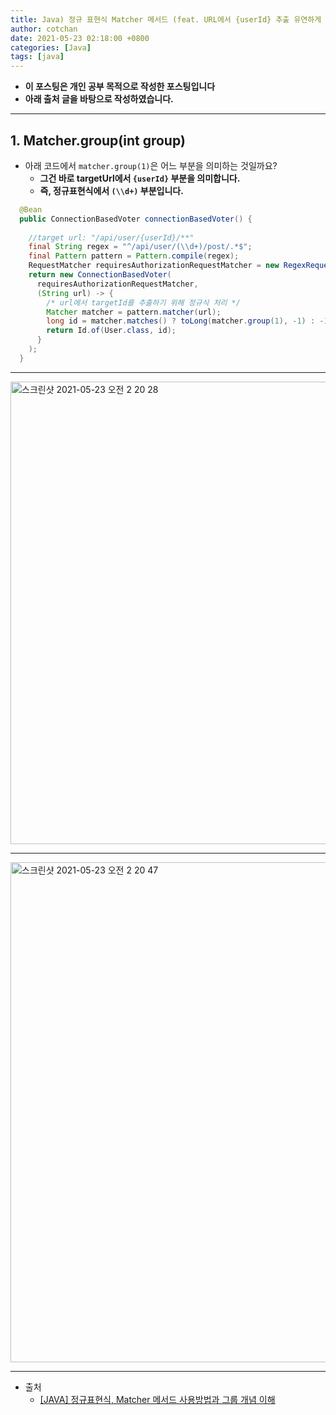 ```yaml
---
title: Java) 정규 표현식 Matcher 메서드 (feat. URL에서 {userId} 추출 유연하게 하는 법)
author: cotchan
date: 2021-05-23 02:18:00 +0800
categories: [Java]
tags: [java]   
---
```


+ **이 포스팅은 개인 공부 목적으로 작성한 포스팅입니다**
+ **아래 출처 글을 바탕으로 작성하였습니다.**

---

## 1. Matcher.group(int group)

+ 아래 코드에서 `matcher.group(1)`은 어느 부분을 의미하는 것일까요?
  + **그건 바로 targetUrl에서 `{userId}` 부분을 의미합니다.**
  + **즉, 정규표현식에서 `(\\d+)` 부분입니다.**

```java
  @Bean
  public ConnectionBasedVoter connectionBasedVoter() {
    
    //target url: "/api/user/{userId}/**"
    final String regex = "^/api/user/(\\d+)/post/.*$";
    final Pattern pattern = Pattern.compile(regex);
    RequestMatcher requiresAuthorizationRequestMatcher = new RegexRequestMatcher(pattern.pattern(), null);
    return new ConnectionBasedVoter(
      requiresAuthorizationRequestMatcher,
      (String url) -> {
        /* url에서 targetId를 추출하기 위해 정규식 처리 */
        Matcher matcher = pattern.matcher(url);
        long id = matcher.matches() ? toLong(matcher.group(1), -1) : -1;
        return Id.of(User.class, id);
      }
    );
  }
```

---

<img width="740" alt="스크린샷 2021-05-23 오전 2 20 28" src="https://user-images.githubusercontent.com/75410527/119235541-ff0fff80-bb6d-11eb-8a22-77e89b100d11.png">

---

<img width="800" alt="스크린샷 2021-05-23 오전 2 20 47" src="https://user-images.githubusercontent.com/75410527/119235548-03d4b380-bb6e-11eb-9457-54aff6830723.png">

---

+ 출처
  + [[JAVA] 정규표현식, Matcher 메서드 사용방법과 그룹 개념 이해](https://enterkey.tistory.com/353)
